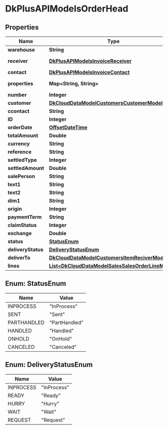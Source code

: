 
# DkPlusAPIModelsOrderHead

## Properties
Name | Type | Description | Notes
------------ | ------------- | ------------- | -------------
**warehouse** | **String** | Warehouse |  [optional]
**receiver** | [**DkPlusAPIModelsInvoiceReceiver**](DkPlusAPIModelsInvoiceReceiver.md) | Item Receiver |  [optional]
**contact** | [**DkPlusAPIModelsInvoiceContact**](DkPlusAPIModelsInvoiceContact.md) | Contact |  [optional]
**properties** | **Map&lt;String, String&gt;** | Additional Properties |  [optional]
**number** | **Integer** |  |  [optional]
**customer** | [**DkCloudDataModelCustomersCustomerModel**](DkCloudDataModelCustomersCustomerModel.md) |  | 
**ccontact** | **String** |  |  [optional]
**ID** | **Integer** |  |  [optional]
**orderDate** | [**OffsetDateTime**](OffsetDateTime.md) |  |  [optional]
**totalAmount** | **Double** |  |  [optional]
**currency** | **String** |  |  [optional]
**reference** | **String** |  |  [optional]
**settledType** | **Integer** |  |  [optional]
**settledAmount** | **Double** |  |  [optional]
**salePerson** | **String** |  |  [optional]
**text1** | **String** |  |  [optional]
**text2** | **String** |  |  [optional]
**dim1** | **String** |  |  [optional]
**origin** | **Integer** |  |  [optional]
**paymentTerm** | **String** |  |  [optional]
**claimStatus** | **Integer** |  |  [optional]
**exchange** | **Double** |  |  [optional]
**status** | [**StatusEnum**](#StatusEnum) |  |  [optional]
**deliveryStatus** | [**DeliveryStatusEnum**](#DeliveryStatusEnum) |  |  [optional]
**deliverTo** | [**DkCloudDataModelCustomersItemReciverModel**](DkCloudDataModelCustomersItemReciverModel.md) |  |  [optional]
**lines** | [**List&lt;DkCloudDataModelSalesSalesOrderLineModel&gt;**](DkCloudDataModelSalesSalesOrderLineModel.md) |  |  [optional]


<a name="StatusEnum"></a>
## Enum: StatusEnum
Name | Value
---- | -----
INPROCESS | &quot;InProcess&quot;
SENT | &quot;Sent&quot;
PARTHANDLED | &quot;PartHandled&quot;
HANDLED | &quot;Handled&quot;
ONHOLD | &quot;OnHold&quot;
CANCELED | &quot;Canceled&quot;


<a name="DeliveryStatusEnum"></a>
## Enum: DeliveryStatusEnum
Name | Value
---- | -----
INPROCESS | &quot;InProcess&quot;
READY | &quot;Ready&quot;
HURRY | &quot;Hurry&quot;
WAIT | &quot;Wait&quot;
REQUEST | &quot;Request&quot;



